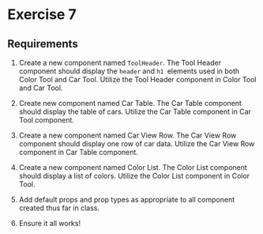 # Exercise 7

## Requirements

1. Create a new component named `ToolHeader`. The Tool Header component should display the `header` and `h1 `elements used in both Color Tool and Car Tool. Utilize the Tool Header component in Color Tool and Car Tool.

1. Create new component named Car Table. The Car Table component should display the table of cars. Utilize the Car Table component in Car Tool component.

1. Create a new component named Car View Row. The Car View Row component should display one row of car data. Utilize the Car View Row component in Car Table component.

1. Create a new component named Color List. The Color List component should display a list of colors. Utilize the Color List component in Color Tool.

1. Add default props and prop types as appropriate to all component created thus far in class.

1. Ensure it all works!